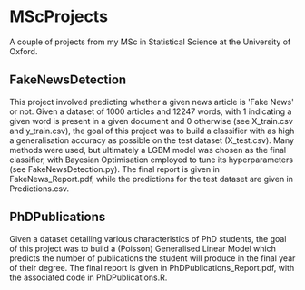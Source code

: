 # MScProjects
A couple of projects from my MSc in Statistical Science at the University of Oxford.

## FakeNewsDetection
This project involved predicting whether a given news article is 'Fake News' or not. Given a dataset of 1000 articles and 12247 words, with 1 indicating a given word is present in a given document and 0 otherwise (see X_train.csv and y_train.csv), the goal of this project was to build a classifier with as high a generalisation accuracy as possible on the test dataset (X_test.csv). Many methods were used, but ultimately a LGBM model was chosen as the final classifier, with Bayesian Optimisation employed to tune its hyperparameters (see FakeNewsDetection.py). The final report is given in FakeNews_Report.pdf, while the predictions for the test dataset are given in Predictions.csv.

## PhDPublications
Given a dataset detailing various characteristics of PhD students, the goal of this project was to build a (Poisson) Generalised Linear Model which predicts the number of publications the student will produce in the final year of their degree. The final report is given in PhDPublications_Report.pdf, with the associated code in PhDPublications.R.
